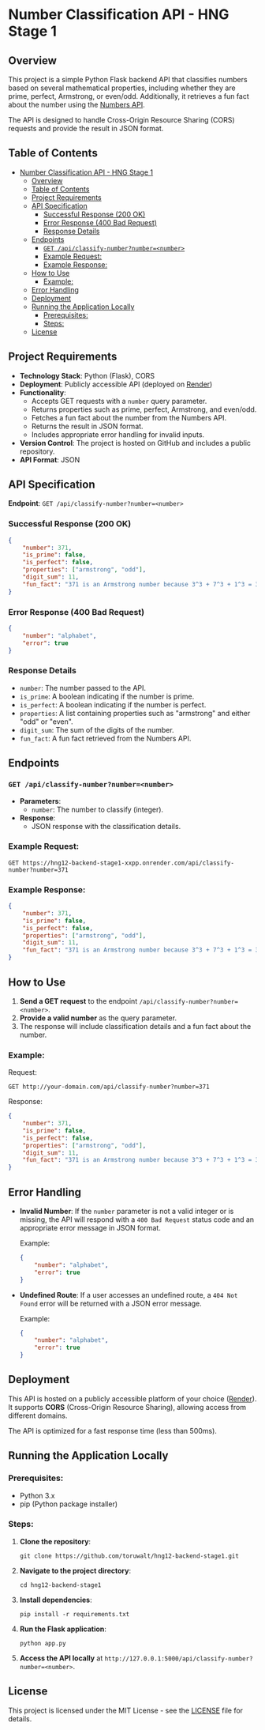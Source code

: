 # Number Classification API - HNG Stage 1

## Overview

This project is a simple Python Flask backend API that classifies numbers based on several mathematical properties, including whether they are prime, perfect, Armstrong, or even/odd. Additionally, it retrieves a fun fact about the number using the [Numbers API](http://numbersapi.com/#42).

The API is designed to handle Cross-Origin Resource Sharing (CORS) requests and provide the result in JSON format.

## Table of Contents

- [Number Classification API - HNG Stage 1](#number-classification-api---hng-stage-1)
  - [Overview](#overview)
  - [Table of Contents](#table-of-contents)
  - [Project Requirements](#project-requirements)
  - [API Specification](#api-specification)
    - [Successful Response (200 OK)](#successful-response-200-ok)
    - [Error Response (400 Bad Request)](#error-response-400-bad-request)
    - [Response Details](#response-details)
  - [Endpoints](#endpoints)
    - [`GET /api/classify-number?number=<number>`](#get-apiclassify-numbernumbernumber)
    - [Example Request:](#example-request)
    - [Example Response:](#example-response)
  - [How to Use](#how-to-use)
    - [Example:](#example)
  - [Error Handling](#error-handling)
  - [Deployment](#deployment)
  - [Running the Application Locally](#running-the-application-locally)
    - [Prerequisites:](#prerequisites)
    - [Steps:](#steps)
  - [License](#license)

## Project Requirements

- **Technology Stack**: Python (Flask), CORS
- **Deployment**: Publicly accessible API (deployed on [Render](https://hng12-backend-stage1-xxpp.onrender.com))
- **Functionality**:
  - Accepts GET requests with a `number` query parameter.
  - Returns properties such as prime, perfect, Armstrong, and even/odd.
  - Fetches a fun fact about the number from the Numbers API.
  - Returns the result in JSON format.
  - Includes appropriate error handling for invalid inputs.
- **Version Control**: The project is hosted on GitHub and includes a public repository.
- **API Format**: JSON

## API Specification

**Endpoint**: `GET /api/classify-number?number=<number>`

### Successful Response (200 OK)
```json
{
    "number": 371,
    "is_prime": false,
    "is_perfect": false,
    "properties": ["armstrong", "odd"],
    "digit_sum": 11,
    "fun_fact": "371 is an Armstrong number because 3^3 + 7^3 + 1^3 = 371"
}
```

### Error Response (400 Bad Request)
```json
{
    "number": "alphabet",
    "error": true
}
```

### Response Details

- `number`: The number passed to the API.
- `is_prime`: A boolean indicating if the number is prime.
- `is_perfect`: A boolean indicating if the number is perfect.
- `properties`: A list containing properties such as "armstrong" and either "odd" or "even".
- `digit_sum`: The sum of the digits of the number.
- `fun_fact`: A fun fact retrieved from the Numbers API.

## Endpoints

### `GET /api/classify-number?number=<number>`
- **Parameters**: 
  - `number`: The number to classify (integer).
- **Response**:
  - JSON response with the classification details.
  
### Example Request:
```
GET https://hng12-backend-stage1-xxpp.onrender.com/api/classify-number?number=371
```

### Example Response:
```json
{
    "number": 371,
    "is_prime": false,
    "is_perfect": false,
    "properties": ["armstrong", "odd"],
    "digit_sum": 11,
    "fun_fact": "371 is an Armstrong number because 3^3 + 7^3 + 1^3 = 371"
}
```

## How to Use

1. **Send a GET request** to the endpoint `/api/classify-number?number=<number>`.
2. **Provide a valid number** as the query parameter.
3. The response will include classification details and a fun fact about the number.

### Example:

Request:
```
GET http://your-domain.com/api/classify-number?number=371
```

Response:
```json
{
    "number": 371,
    "is_prime": false,
    "is_perfect": false,
    "properties": ["armstrong", "odd"],
    "digit_sum": 11,
    "fun_fact": "371 is an Armstrong number because 3^3 + 7^3 + 1^3 = 371"
}
```

## Error Handling

- **Invalid Number**: If the `number` parameter is not a valid integer or is missing, the API will respond with a `400 Bad Request` status code and an appropriate error message in JSON format.
  
  Example:
  ```json
  {
      "number": "alphabet",
      "error": true
  }
  ```

- **Undefined Route**: If a user accesses an undefined route, a `404 Not Found` error will be returned with a JSON error message.
  
  Example:
  ```json
  {
      "number": "alphabet",
      "error": true
  }
  ```

## Deployment

This API is hosted on a publicly accessible platform of your choice ([Render](https://ddf-hng-stage-1.onrender.com)). It supports **CORS** (Cross-Origin Resource Sharing), allowing access from different domains.

The API is optimized for a fast response time (less than 500ms).

## Running the Application Locally

### Prerequisites:
- Python 3.x
- pip (Python package installer)

### Steps:

1. **Clone the repository**:
   ```
   git clone https://github.com/toruwalt/hng12-backend-stage1.git
   ```

2. **Navigate to the project directory**:
   ```
   cd hng12-backend-stage1
   ```

3. **Install dependencies**:
   ```
   pip install -r requirements.txt
   ```

4. **Run the Flask application**:
   ```
   python app.py
   ```

5. **Access the API locally** at `http://127.0.0.1:5000/api/classify-number?number=<number>`.

## License

This project is licensed under the MIT License - see the [LICENSE](LICENSE) file for details.